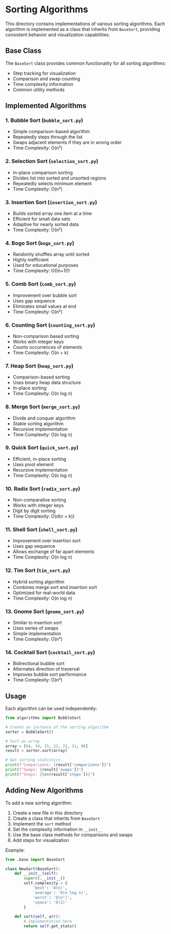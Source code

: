 # Sorting Algorithms

This directory contains implementations of various sorting algorithms. Each algorithm is implemented as a class that inherits from `BaseSort`, providing consistent behavior and visualization capabilities.

## Base Class

The `BaseSort` class provides common functionality for all sorting algorithms:
- Step tracking for visualization
- Comparison and swap counting
- Time complexity information
- Common utility methods

## Implemented Algorithms

### 1. Bubble Sort (`bubble_sort.py`)
- Simple comparison-based algorithm
- Repeatedly steps through the list
- Swaps adjacent elements if they are in wrong order
- Time Complexity: O(n²)

### 2. Selection Sort (`selection_sort.py`)
- In-place comparison sorting
- Divides list into sorted and unsorted regions
- Repeatedly selects minimum element
- Time Complexity: O(n²)

### 3. Insertion Sort (`insertion_sort.py`)
- Builds sorted array one item at a time
- Efficient for small data sets
- Adaptive for nearly sorted data
- Time Complexity: O(n²)

### 4. Bogo Sort (`bogo_sort.py`)
- Randomly shuffles array until sorted
- Highly inefficient
- Used for educational purposes
- Time Complexity: O((n+1)!)

### 5. Comb Sort (`comb_sort.py`)
- Improvement over bubble sort
- Uses gap sequence
- Eliminates small values at end
- Time Complexity: O(n²)

### 6. Counting Sort (`counting_sort.py`)
- Non-comparison based sorting
- Works with integer keys
- Counts occurrences of elements
- Time Complexity: O(n + k)

### 7. Heap Sort (`heap_sort.py`)
- Comparison-based sorting
- Uses binary heap data structure
- In-place sorting
- Time Complexity: O(n log n)

### 8. Merge Sort (`merge_sort.py`)
- Divide and conquer algorithm
- Stable sorting algorithm
- Recursive implementation
- Time Complexity: O(n log n)

### 9. Quick Sort (`quick_sort.py`)
- Efficient, in-place sorting
- Uses pivot element
- Recursive implementation
- Time Complexity: O(n log n)

### 10. Radix Sort (`radix_sort.py`)
- Non-comparative sorting
- Works with integer keys
- Digit by digit sorting
- Time Complexity: O(d(n + k))

### 11. Shell Sort (`shell_sort.py`)
- Improvement over insertion sort
- Uses gap sequence
- Allows exchange of far apart elements
- Time Complexity: O(n log n)

### 12. Tim Sort (`tim_sort.py`)
- Hybrid sorting algorithm
- Combines merge sort and insertion sort
- Optimized for real-world data
- Time Complexity: O(n log n)

### 13. Gnome Sort (`gnome_sort.py`)
- Similar to insertion sort
- Uses series of swaps
- Simple implementation
- Time Complexity: O(n²)

### 14. Cocktail Sort (`cocktail_sort.py`)
- Bidirectional bubble sort
- Alternates direction of traversal
- Improves bubble sort performance
- Time Complexity: O(n²)

## Usage

Each algorithm can be used independently:

```python
from algorithms import BubbleSort

# Create an instance of the sorting algorithm
sorter = BubbleSort()

# Sort an array
array = [64, 34, 25, 12, 22, 11, 90]
result = sorter.sort(array)

# Get sorting statistics
print(f"Comparisons: {result['comparisons']}")
print(f"Swaps: {result['swaps']}")
print(f"Steps: {len(result['steps'])}")
```

## Adding New Algorithms

To add a new sorting algorithm:

1. Create a new file in this directory
2. Create a class that inherits from `BaseSort`
3. Implement the `sort` method
4. Set the complexity information in `__init__`
5. Use the base class methods for comparisons and swaps
6. Add steps for visualization

Example:
```python
from .base import BaseSort

class NewSort(BaseSort):
    def __init__(self):
        super().__init__()
        self.complexity = {
            'best': 'O(n)',
            'average': 'O(n log n)',
            'worst': 'O(n²)',
            'space': 'O(1)'
        }
    
    def sort(self, arr):
        # Implementation here
        return self.get_stats() 